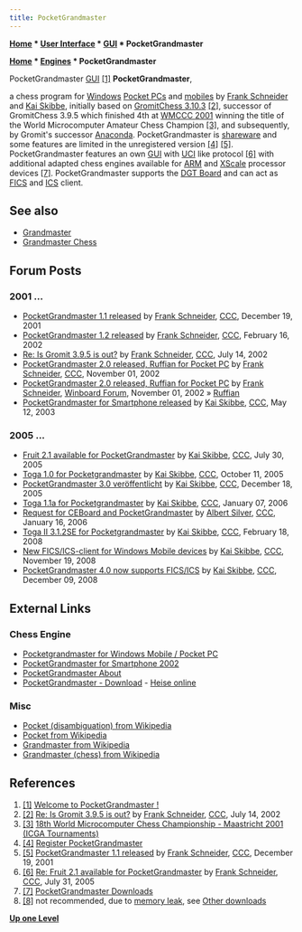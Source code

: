 ```yaml
---
title: PocketGrandmaster
---
```

**[Home](Home "Home") \* [User Interface](User_Interface "User Interface") \* [GUI](GUI "GUI") \* PocketGrandmaster**  

**[Home](Home "Home") \* [Engines](Engines "Engines") \* PocketGrandmaster**



 [](http://www.pocketgrandmaster.com/english/pgm.html) PocketGrandmaster [GUI](GUI "GUI") <a id="cite-note-1" href="#cite-ref-1">[1]</a> 
**PocketGrandmaster**,  

a chess program for [Windows](Windows "Windows") [Pocket PCs](index.php?title=Pocket_PC&action=edit&redlink=1 "Pocket PC (page does not exist)") and [mobiles](https://en.wikipedia.org/wiki/Windows_Mobile) by [Frank Schneider](Frank_Schneider "Frank Schneider") and [Kai Skibbe](Kai_Skibbe "Kai Skibbe"), initially based on [GromitChess 3.10.3](Gromit "Gromit") <a id="cite-note-2" href="#cite-ref-2">[2]</a>, successor of GromitChess 3.9.5 which finished 4th at [WMCCC 2001](WMCCC_2001 "WMCCC 2001") winning the title of the World Microcomputer Amateur Chess Champion <a id="cite-note-3" href="#cite-ref-3">[3]</a>, and subsequently, by Gromit's successor [Anaconda](Anaconda "Anaconda"). 
PocketGrandmaster is [shareware](https://en.wikipedia.org/wiki/Shareware) and some features are limited in the unregistered version <a id="cite-note-4" href="#cite-ref-4">[4]</a> <a id="cite-note-5" href="#cite-ref-5">[5]</a>. 
PocketGrandmaster features an own [GUI](GUI "GUI") with [UCI](UCI "UCI") like protocol <a id="cite-note-6" href="#cite-ref-6">[6]</a> with additional adapted chess engines available for [ARM](https://en.wikipedia.org/wiki/ARM_architecture) and [XScale](https://en.wikipedia.org/wiki/XScale) processor devices <a id="cite-note-7" href="#cite-ref-7">[7]</a>. PocketGrandmaster supports the [DGT Board](DGT_Board "DGT Board") and can act as [FICS](index.php?title=Free_Internet_Chess_Server&action=edit&redlink=1 "Free Internet Chess Server (page does not exist)") and [ICS](index.php?title=Internet_Chess_Club&action=edit&redlink=1 "Internet Chess Club (page does not exist)") client. 



## See also


* [Grandmaster](Grandmaster "Grandmaster")
* [Grandmaster Chess](Grandmaster_Chess "Grandmaster Chess")


## Forum Posts


### 2001 ...


* [PocketGrandmaster 1.1 released](https://www.stmintz.com/ccc/index.php?id=202624) by [Frank Schneider](Frank_Schneider "Frank Schneider"), [CCC](CCC "CCC"), December 19, 2001
* [PocketGrandmaster 1.2 released](https://www.stmintz.com/ccc/index.php?id=213791) by [Frank Schneider](Frank_Schneider "Frank Schneider"), [CCC](CCC "CCC"), February 16, 2002
* [Re: Is Gromit 3.9.5 is out?](https://www.stmintz.com/ccc/index.php?id=240495) by [Frank Schneider](Frank_Schneider "Frank Schneider"), [CCC](CCC "CCC"), July 14, 2002
* [PocketGrandmaster 2.0 released, Ruffian for Pocket PC](https://www.stmintz.com/ccc/index.php?id=262908) by [Frank Schneider](Frank_Schneider "Frank Schneider"), [CCC](CCC "CCC"), November 01, 2002
* [PocketGrandmaster 2.0 released, Ruffian for Pocket PC](http://www.open-aurec.com/wbforum/viewtopic.php?f=18&t=39774) by [Frank Schneider](Frank_Schneider "Frank Schneider"), [Winboard Forum](Computer_Chess_Forums "Computer Chess Forums"), November 01, 2002 » [Ruffian](Ruffian "Ruffian")
* [PocketGrandmaster for Smartphone released](https://www.stmintz.com/ccc/index.php?id=296353) by [Kai Skibbe](Kai_Skibbe "Kai Skibbe"), [CCC](CCC "CCC"), May 12, 2003


### 2005 ...


* [Fruit 2.1 available for PocketGrandmaster](https://www.stmintz.com/ccc/index.php?id=439220) by [Kai Skibbe](Kai_Skibbe "Kai Skibbe"), [CCC](CCC "CCC"), July 30, 2005
* [Toga 1.0 for Pocketgrandmaster](https://www.stmintz.com/ccc/index.php?id=455164) by [Kai Skibbe](Kai_Skibbe "Kai Skibbe"), [CCC](CCC "CCC"), October 11, 2005
* [PocketGrandmaster 3.0 veröffentlicht](https://www.stmintz.com/ccc/index.php?id=471508) by [Kai Skibbe](Kai_Skibbe "Kai Skibbe"), [CCC](CCC "CCC"), December 18, 2005
* [Toga 1.1a for Pocketgrandmaster](https://www.stmintz.com/ccc/index.php?id=477666) by [Kai Skibbe](Kai_Skibbe "Kai Skibbe"), [CCC](CCC "CCC"), January 07, 2006
* [Request for CEBoard and PocketGrandmaster](https://www.stmintz.com/ccc/index.php?id=480044) by [Albert Silver](Albert_Silver "Albert Silver"), [CCC](CCC "CCC"), January 16, 2006
* [Toga II 3.1.2SE for Pocketgrandmaster](http://www.talkchess.com/forum/viewtopic.php?t=19713) by [Kai Skibbe](Kai_Skibbe "Kai Skibbe"), [CCC](CCC "CCC"), February 18, 2008
* [New FICS/ICS-client for Windows Mobile devices](http://www.talkchess.com/forum/viewtopic.php?t=24961) by [Kai Skibbe](Kai_Skibbe "Kai Skibbe"), [CCC](CCC "CCC"), November 19, 2008
* [PocketGrandmaster 4.0 now supports FICS/ICS](http://www.talkchess.com/forum/viewtopic.php?t=25349) by [Kai Skibbe](Kai_Skibbe "Kai Skibbe"), [CCC](CCC "CCC"), December 09, 2008


## External Links


### Chess Engine


* [Pocketgrandmaster for Windows Mobile / Pocket PC](http://www.pocketgrandmaster.com/english/index.html)
* [PocketGrandmaster for Smartphone 2002](http://www.pocketgrandmaster.com/english/pgms.html)
* [PocketGrandmaster About](http://www.pocketgrandmaster.com/english/about.html)
* [PocketGrandmaster - Download](http://www.heise.de/download/pocketgrandmaster-118034.html) - [Heise online](http://de.wikipedia.org/wiki/Heise_online)


### Misc


* [Pocket (disambiguation) from Wikipedia](https://en.wikipedia.org/wiki/Pocket_%28disambiguation%29)
* [Pocket from Wikipedia](https://en.wikipedia.org/wiki/Pocket)
* [Grandmaster from Wikipedia](https://en.wikipedia.org/wiki/Grandmaster)
* [Grandmaster (chess) from Wikipedia](https://en.wikipedia.org/wiki/Grandmaster_%28chess%29)


## References


1. <a id="cite-ref-1" href="#cite-note-1">[1]</a> [Welcome to PocketGrandmaster !](http://www.pocketgrandmaster.com/english/pgm.html)
2. <a id="cite-ref-2" href="#cite-note-2">[2]</a> [Re: Is Gromit 3.9.5 is out?](https://www.stmintz.com/ccc/index.php?id=240495) by [Frank Schneider](Frank_Schneider "Frank Schneider"), [CCC](CCC "CCC"), July 14, 2002
3. <a id="cite-ref-3" href="#cite-note-3">[3]</a> [18th World Microcomputer Chess Championship - Maastricht 2001 (ICGA Tournaments)](http://www.grappa.univ-lille3.fr/icga/tournament.php?id=30)
4. <a id="cite-ref-4" href="#cite-note-4">[4]</a> [Register PocketGrandmaster](http://www.pocketgrandmaster.com/english/reg.html)
5. <a id="cite-ref-5" href="#cite-note-5">[5]</a> [PocketGrandmaster 1.1 released](https://www.stmintz.com/ccc/index.php?id=202624) by [Frank Schneider](Frank_Schneider "Frank Schneider"), [CCC](CCC "CCC"), December 19, 2001
6. <a id="cite-ref-6" href="#cite-note-6">[6]</a> [Re: Fruit 2.1 available for PocketGrandmaster](https://www.stmintz.com/ccc/index.php?id=439433) by [Frank Schneider](Frank_Schneider "Frank Schneider"), [CCC](CCC "CCC"), July 31, 2005
7. <a id="cite-ref-7" href="#cite-note-7">[7]</a> [PocketGrandmaster Downloads](http://www.pocketgrandmaster.com/english/dload.html)
8. <a id="cite-ref-8" href="#cite-note-8">[8]</a> not recommended, due to [memory leak](https://en.wikipedia.org/wiki/Memory_leak), see [Other downloads](http://www.pocketgrandmaster.com/english/odload.html)

**[Up one Level](Engines "Engines")**







 
